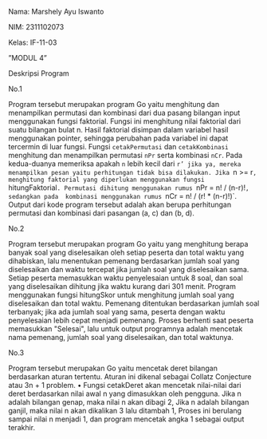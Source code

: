Nama: Marshely Ayu Iswanto 

NIM: 2311102073

Kelas: IF-11-03


”MODUL 4”

Deskripsi  Program 

No.1

Program tersebut merupakan program Go yaitu menghitung dan menampilkan permutasi dan kombinasi dari dua pasang bilangan input menggunakan fungsi faktorial. Fungsi ini menghitung nilai faktorial dari suatu bilangan bulat n. Hasil faktorial disimpan dalam variabel hasil menggunakan pointer, sehingga perubahan pada variabel ini dapat tercermin di luar fungsi. Fungsi `cetakPermutasi` dan `cetakKombinasi` menghitung dan menampilkan permutasi `nPr` serta kombinasi `nCr`. Pada kedua-duanya memeriksa apakah `n` lebih kecil dari `r’ jika ya, mereka menampilkan pesan yaitu perhitungan tidak bisa dilakukan. Jika `n >= r`, menghitung faktorial yang diperlukan menggunakan fungsi `hitungFaktorial`. Permutasi dihitung menggunakan rumus `nPr = n! / (n-r)!`, sedangkan pada  kombinasi menggunakan rumus `nCr = n! / (r! * (n-r)!)`. Output dari  kode program tersebut adalah akan berupa perhitungan permutasi dan kombinasi dari pasangan (a, c) dan (b, d).


No.2

Program tersebut merupakan program Go yaitu yang menghitung berapa banyak soal yang diselesaikan oleh setiap peserta dan total waktu yang dihabiskan, lalu menentukan pemenang berdasarkan jumlah soal yang diselesaikan dan waktu tercepat jika jumlah soal yang diselesaikan sama. Setiap peserta memasukkan waktu penyelesaian untuk 8 soal, dan soal yang diselesaikan dihitung jika waktu kurang dari 301 menit. Program menggunakan fungsi hitungSkor untuk menghitung jumlah soal yang diselesaikan dan total waktu. Pemenang ditentukan berdasarkan jumlah soal terbanyak; jika ada jumlah soal yang sama, peserta dengan waktu penyelesaian lebih cepat menjadi pemenang. Proses berhenti saat peserta memasukkan "Selesai", lalu untuk output programnya adalah mencetak nama pemenang, jumlah soal yang diselesaikan, dan total waktunya.


No.3 

Program tersebut merupakan Go yaitu mencetak deret bilangan berdasarkan aturan tertentu. Aturan ini dikenal sebagai Collatz Conjecture atau 3n + 1 problem. •  Fungsi cetakDeret akan mencetak nilai-nilai dari deret berdasarkan nilai awal n yang dimasukkan oleh pengguna. Jika n adalah bilangan genap, maka nilai n akan dibagi 2, Jika n adalah bilangan ganjil, maka nilai n akan dikalikan 3 lalu ditambah 1, Proses ini berulang sampai nilai n menjadi 1, dan program mencetak angka 1 sebagai output terakhir.

